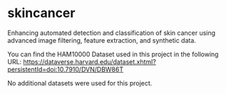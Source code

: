 # skincancer
Enhancing automated detection and classification of skin cancer using advanced image filtering, feature extraction, and synthetic data.

You can find the HAM10000 Dataset used in this project in the following URL: https://dataverse.harvard.edu/dataset.xhtml?persistentId=doi:10.7910/DVN/DBW86T

No additional datasets were used for this project.
